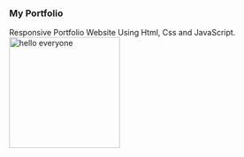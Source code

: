 ### My Portfolio
Responsive Portfolio Website Using Html, Css and JavaScript.
<img src="/img/me/goodbye.jpg" alt="hello everyone" width="200"/>